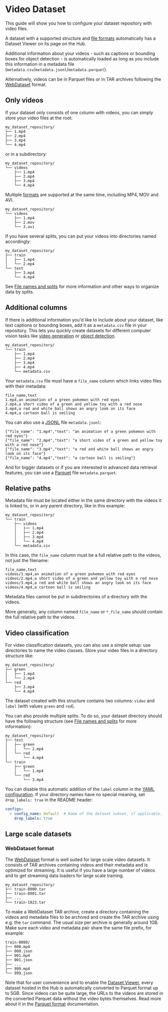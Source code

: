 # Video Dataset

This guide will show you how to configure your dataset repository with video files.

A dataset with a supported structure and [file formats](./datasets-adding#file-formats) automatically has a Dataset Viewer on its page on the Hub.

Additional information about your videos - such as captions or bounding boxes for object detection - is automatically loaded as long as you include this information in a metadata file (`metadata.csv`/`metadata.jsonl`/`metadata.parquet`).

Alternatively, videos can be in Parquet files or in TAR archives following the [WebDataset](https://github.com/webdataset/webdataset) format.


## Only videos

If your dataset only consists of one column with videos, you can simply store your video files at the root:

```
my_dataset_repository/
├── 1.mp4
├── 2.mp4
├── 3.mp4
└── 4.mp4
```

or in a subdirectory:

```
my_dataset_repository/
└── videos
    ├── 1.mp4
    ├── 2.mp4
    ├── 3.mp4
    └── 4.mp4
```

Multiple [formats](./datasets-adding#file-formats) are supported at the same time, including MP4, MOV and AVI.

```
my_dataset_repository/
└── videos
    ├── 1.mp4
    ├── 2.mov
    └── 3.avi
```

If you have several splits, you can put your videos into directories named accordingly: 

```
my_dataset_repository/
├── train
│   ├── 1.mp4
│   └── 2.mp4
└── test
    ├── 3.mp4
    └── 4.mp4
```

See [File names and splits](./datasets-file-names-and-splits) for more information and other ways to organize data by splits.

## Additional columns

If there is additional information you'd like to include about your dataset, like text captions or bounding boxes, add it as a `metadata.csv` file in your repository. This lets you quickly create datasets for different computer vision tasks like [video generation](https://huggingface.co/tasks/text-to-video) or [object detection](https://huggingface.co/tasks/object-detection).

```
my_dataset_repository/
└── train
    ├── 1.mp4
    ├── 2.mp4
    ├── 3.mp4
    ├── 4.mp4
    └── metadata.csv
```

Your `metadata.csv` file must have a `file_name` column which links video files with their metadata:

```csv
file_name,text
1.mp4,an animation of a green pokemon with red eyes
2.mp4,a short video of a green and yellow toy with a red nose
3.mp4,a red and white ball shows an angry look on its face
4.mp4,a cartoon ball is smiling
```

You can also use a [JSONL](https://jsonlines.org/) file `metadata.jsonl`:

```jsonl
{"file_name": "1.mp4","text": "an animation of a green pokemon with red eyes"}
{"file_name": "2.mp4","text": "a short video of a green and yellow toy with a red nose"}
{"file_name": "3.mp4","text": "a red and white ball shows an angry look on its face"}
{"file_name": "4.mp4","text": "a cartoon ball is smiling"}
```

And for bigger datasets or if you are interested in advanced data retrieval features, you can use a [Parquet](https://parquet.apache.org/) file `metadata.parquet`.

## Relative paths

Metadata file must be located either in the same directory with the videos it is linked to, or in any parent directory, like in this example: 

```
my_dataset_repository/
└── train
    ├── videos
    │   ├── 1.mp4
    │   ├── 2.mp4
    │   ├── 3.mp4
    │   └── 4.mp4
    └── metadata.csv
```

In this case, the `file_name` column must be a full relative path to the videos, not just the filename:

```csv
file_name,text
videos/1.mp4,an animation of a green pokemon with red eyes
videos/2.mp4,a short video of a green and yellow toy with a red nose
videos/3.mp4,a red and white ball shows an angry look on its face
videos/4.mp4,a cartoon ball is smiling
```

Metadata files cannot be put in subdirectories of a directory with the videos.

More generally, any column named `file_name` or `*_file_name` should contain the full relative path to the videos.

## Video classification

For video classification datasets, you can also use a simple setup: use directories to name the video classes. Store your video files in a directory structure like:

```
my_dataset_repository/
├── green
│   ├── 1.mp4
│   └── 2.mp4
└── red
    ├── 3.mp4
    └── 4.mp4
```

The dataset created with this structure contains two columns: `video` and `label` (with values `green` and `red`).

You can also provide multiple splits. To do so, your dataset directory should have the following structure (see [File names and splits](./datasets-file-names-and-splits) for more information):

```
my_dataset_repository/
├── test
│   ├── green
│   │   └── 2.mp4
│   └── red
│       └── 4.mp4
└── train
    ├── green
    │   └── 1.mp4
    └── red
        └── 3.mp4
```

You can disable this automatic addition of the `label` column in the [YAML configuration](./datasets-manual-configuration). If your directory names have no special meaning, set `drop_labels: true` in the README header:

```yaml
configs:
  - config_name: default  # Name of the dataset subset, if applicable.
    drop_labels: true
```

## Large scale datasets

### WebDataset format

The [WebDataset](./datasets-webdataset) format is well suited for large scale video datasets.
It consists of TAR archives containing videos and their metadata and is optimized for streaming. It is useful if you have a large number of videos and to get streaming data loaders for large scale training.

```
my_dataset_repository/
├── train-0000.tar
├── train-0001.tar
├── ...
└── train-1023.tar
```

To make a WebDataset TAR archive, create a directory containing the videos and metadata files to be archived and create the TAR archive using e.g. the `tar` command.
The usual size per archive is generally around 1GB.
Make sure each video and metadata pair share the same file prefix, for example:

```
train-0000/
├── 000.mp4
├── 000.json
├── 001.mp4
├── 001.json
├── ...
├── 999.mp4
└── 999.json
```

Note that for user convenience and to enable the [Dataset Viewer](./datasets-viewer), every dataset hosted in the Hub is automatically converted to Parquet format up to 5GB. Since videos can be quite large, the URLs to the videos are stored in the converted Parquet data without the video bytes themselves. Read more about it in the [Parquet format](./datasets-viewer#access-the-parquet-files) documentation.
